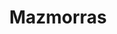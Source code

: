 ﻿---
title: "Mazmorras"
permalink: periodes_713.html
layout: periode
sidebar: periodes
pares:
  - 712:
    title: "Espada y Brujería"

fills:
jocsPrincipals:
  - title: "Dungeon Bash"
    bggId: 17720
    dataInici: 
    dataFi: 

jocsEscenaris:
  - title: "2 Hour Dungeon Crawl"
    bggId: 168353
    dataInici: 
    dataFi: 

  - title: "Dungeon Fighter"
    bggId: 102548
    dataInici: 
    dataFi: 

  - title: "Dungeon Lords"
    bggId: 45315
    dataInici: 
    dataFi: 

  - title: "Dungeon Lords: Happy Anniversary"
    bggId: 161617
    dataInici: 
    dataFi: 

  - title: "DungeonQuest"
    bggId: 472
    dataInici: 
    dataFi: 

  - title: "Epic Adventure Dungeon Crawl"
    bggId: 43161
    dataInici: 
    dataFi: 

  - title: "Gloomhaven"
    bggId: 174430
    dataInici: 
    dataFi: 

  - title: "How to Host a Dungeon"
    bggId: 38204
    dataInici: 
    dataFi: 

  - title: "Mice and Mystics"
    bggId: 124708
    dataInici: 
    dataFi: 

  - title: "Those Pesky Humans!"
    bggId: 76442
    dataInici: 
    dataFi: 

  - title: "Dungeoneer: La Tumba del Lord Liche"
    bggId: 5576
    dataInici: 
    dataFi: 

  - title: "HeroQuest"
    bggId: 699
    dataInici: 
    dataFi: 

  - title: "DeathMaze"
    bggId: 3625
    dataInici: 
    dataFi: 

  - title: "Delve: The Dice Game"
    bggId: 43691
    dataInici: 
    dataFi: 

  - title: "Descent: Journeys in the Dark (Second Edition)"
    bggId: 104162
    dataInici: 
    dataFi: 

  - title: "Dragon Quest"
    bggId: 1543
    dataInici: 
    dataFi: 

  - title: "Dungeon Run"
    bggId: 66424
    dataInici: 
    dataFi: 

  - title: "Dungeon Twister 2: Prison"
    bggId: 42124
    dataInici: 
    dataFi: 

  - title: "Dungeons & Dragons Computer Labyrinth Game"
    bggId: 4746
    dataInici: 
    dataFi: 

  - title: "Gloomhaven: Solo Scenarios"
    bggId: 226868
    dataInici: 
    dataFi: 

  - title: "Legend of Heroes"
    bggId: 1351
    dataInici: 
    dataFi: 

  - title: "Descent: Journeys in the Dark"
    bggId: 17226
    dataInici: 
    dataFi: 

  - title: "Dungeon Twister"
    bggId: 12995
    dataInici: 
    dataFi: 

  - title: "Dungeon Fighter: Stormy Winds"
    bggId: 163169
    dataInici: 
    dataFi: 

  - title: "Dungeon Fighter: The Big Wave"
    bggId: 149744
    dataInici: 
    dataFi: 

  - title: "Catacombs (third edition)"
    bggId: 195137
    dataInici: 
    dataFi: 

  - title: "Dungeon Escape"
    bggId: 59938
    dataInici: 
    dataFi: 

jocsEpoca:
jocsEpocaEscenaris:
---
